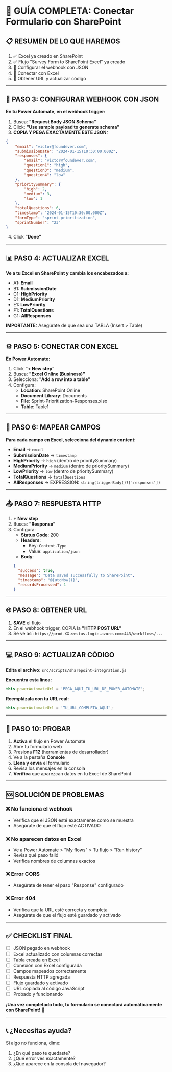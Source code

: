 # 🚀 GUÍA COMPLETA: Conectar Formulario con SharePoint

## 📋 RESUMEN DE LO QUE HAREMOS
1. ✅ Excel ya creado en SharePoint 
2. ✅ Flujo "Survey Form to SharePoint Excel" ya creado
3. 🔄 Configurar el webhook con JSON
4. 🔄 Conectar con Excel
5. 🔄 Obtener URL y actualizar código

---

## 📝 PASO 3: CONFIGURAR WEBHOOK CON JSON

**En tu Power Automate, en el webhook trigger:**

1. Busca: **"Request Body JSON Schema"** 
2. Click: **"Use sample payload to generate schema"**
3. **COPIA Y PEGA EXACTAMENTE ESTE JSON:**

```json
{
    "email": "victor@foundever.com",
    "submissionDate": "2024-01-15T10:30:00.000Z",
    "responses": {
        "email": "victor@foundever.com",
        "question1": "high",
        "question3": "medium",
        "question4": "low"
    },
    "prioritySummary": {
        "high": 2,
        "medium": 3,
        "low": 1
    },
    "totalQuestions": 6,
    "timestamp": "2024-01-15T10:30:00.000Z",
    "formType": "sprint-prioritization",
    "sprintNumber": "23"
}
```

4. Click **"Done"**

---

## 📊 PASO 4: ACTUALIZAR EXCEL

**Ve a tu Excel en SharePoint y cambia los encabezados a:**
- A1: **Email**
- B1: **SubmissionDate** 
- C1: **HighPriority**
- D1: **MediumPriority**
- E1: **LowPriority**
- F1: **TotalQuestions**
- G1: **AllResponses**

**IMPORTANTE:** Asegúrate de que sea una TABLA (Insert > Table)

---

## ⚙️ PASO 5: CONECTAR CON EXCEL

**En Power Automate:**

1. Click **"+ New step"**
2. Busca: **"Excel Online (Business)"**
3. Selecciona: **"Add a row into a table"**
4. Configura:
   - **Location**: SharePoint Online
   - **Document Library**: Documents
   - **File**: Sprint-Prioritization-Responses.xlsx
   - **Table**: Table1

---

## 🔗 PASO 6: MAPEAR CAMPOS

**Para cada campo en Excel, selecciona del dynamic content:**

- **Email** → `email`
- **SubmissionDate** → `timestamp` 
- **HighPriority** → `high` (dentro de prioritySummary)
- **MediumPriority** → `medium` (dentro de prioritySummary)
- **LowPriority** → `low` (dentro de prioritySummary)
- **TotalQuestions** → `totalQuestions`
- **AllResponses** → EXPRESSION: `string(triggerBody()?['responses'])`

---

## 📤 PASO 7: RESPUESTA HTTP

1. **+ New step**
2. Busca: **"Response"**
3. Configura:
   - **Status Code**: 200
   - **Headers**: 
     - Key: `Content-Type`
     - Value: `application/json`
   - **Body**:
   ```json
   {
     "success": true,
     "message": "Data saved successfully to SharePoint",
     "timestamp": "@{utcNow()}",
     "recordsProcessed": 1
   }
   ```

---

## 🌐 PASO 8: OBTENER URL

1. **SAVE** el flujo
2. En el webhook trigger, COPIA la **"HTTP POST URL"**
3. Se ve así: `https://prod-XX.westus.logic.azure.com:443/workflows/...`

---

## 💻 PASO 9: ACTUALIZAR CÓDIGO

**Edita el archivo:** `src/scripts/sharepoint-integration.js`

**Encuentra esta línea:**
```javascript
this.powerAutomateUrl = 'PEGA_AQUI_TU_URL_DE_POWER_AUTOMATE';
```

**Reemplázala con tu URL real:**
```javascript
this.powerAutomateUrl = 'TU_URL_COMPLETA_AQUI';
```

---

## 🧪 PASO 10: PROBAR

1. **Activa** el flujo en Power Automate
2. Abre tu formulario web
3. Presiona **F12** (herramientas de desarrollador)
4. Ve a la pestaña **Console**
5. **Llena y envía** el formulario
6. Revisa los mensajes en la consola
7. **Verifica** que aparezcan datos en tu Excel de SharePoint

---

## 🆘 SOLUCIÓN DE PROBLEMAS

### ❌ No funciona el webhook
- Verifica que el JSON esté exactamente como se muestra
- Asegúrate de que el flujo esté ACTIVADO

### ❌ No aparecen datos en Excel
- Ve a Power Automate > "My flows" > Tu flujo > "Run history"
- Revisa qué paso falló
- Verifica nombres de columnas exactos

### ❌ Error CORS
- Asegúrate de tener el paso "Response" configurado

### ❌ Error 404
- Verifica que la URL esté correcta y completa
- Asegúrate de que el flujo esté guardado y activado

---

## ✅ CHECKLIST FINAL

- [ ] JSON pegado en webhook
- [ ] Excel actualizado con columnas correctas  
- [ ] Tabla creada en Excel
- [ ] Conexión con Excel configurada
- [ ] Campos mapeados correctamente
- [ ] Respuesta HTTP agregada
- [ ] Flujo guardado y activado
- [ ] URL copiada al código JavaScript
- [ ] Probado y funcionando

**¡Una vez completado todo, tu formulario se conectará automáticamente con SharePoint!** 🎉

---

## 📞 ¿Necesitas ayuda?

Si algo no funciona, dime:
1. ¿En qué paso te quedaste?
2. ¿Qué error ves exactamente?
3. ¿Qué aparece en la consola del navegador?

